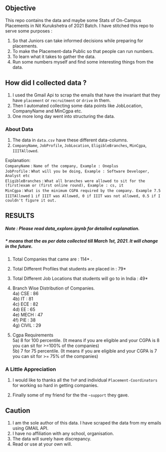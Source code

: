## Objective
This repo contains the data and maybe some Stats of On-Campus Placements in Nit Kurukshetra of 2021 Batch. 
I have stitched this repo to serve some purposes : <br />
1. So that Juniors can take informed decisions while preparing for placements. 
2. To make the Placement-data Public so that people can run numbers. 
3. To learn what it takes to gather the data. 
4. Run some numbers myself and find some interesting things from the data.     
 
## How did I collected data ? 
1. I used the Gmail Api to scrap the emails that have the invariant that they have `placement` or `recruitment` or `drive` in them. 
2. Then I automated collecting some data points like JobLocation, CompanyName and MinCgpa etc. 
3. One more long day went into structuring the data.  

### About Data 
1. The data in `data.csv` have these different data-columns.
2. `CompanyName`, `JobProfile`, `JobLocation`, `EligibleBranches`, `MinCgpa`, `IIITAllowed`. 

Explanation: <br />
`CompanyName` : `Name of the company, Example : Oneplus` <br />
`JobProfile` : `What will you be doing, Example : Software Developer, Analyst etc` <br />
`EligibleBranches` : `What all branches were allowed to sit for the (first)exam or (first online round), Example : cs, it` <br />
`MinCgpa` : `What is the minimum CGPA required by the company. Example 7.5` <br />
`IIITAllowed` `1 if IIIT was Allowed, 0 if IIIT was not allowed, 0.5 if I couldn't figure it out.`<br />


## RESULTS
##### Note : Please read data_explore.ipynb for detailed explanation. 
##### * means that the as per data collected till March 1st, 2021. It will change in the future. 
1. Total Companies that came are : 114* . <br />
2. Total Different Profiles that students are placed in : 79*
3. Total Different Job Locations that students will go to in India : 49*
4. Branch Wise Distribution of Companies. <br />
    4a) CSE : 86 <br />
    4b) IT : 81 <br />
    4c) ECE : 82 <br />
    4d) EE : 65 <br />
    4e) MECH : 47 <br />
    4f) PIE : 38 <br />
    4g) CIVIL : 29 <br />

5. Cgpa Requirements <br />
    5a) 8 for 100 percentile. (It means if you are eligible and your CGPA is 8 you can sit for >=100% of the companies) <br />
    5b) 7 for 75 percentile. (It means if you are eligible and your CGPA is 7 you can sit for >= 75% of the companies) <br />

### A Little Appreciation 
1. I would like to thanks all the `TnP` and individual `Placement-Coordinators` for working so hard in  getting companies. <p />   
2. Finally some of my friend for the the `~support` they gave.

## Caution 
1. I am the sole author of this data. I have scraped the data from my emails using GMAIL API. 
2. I have no affiliation with any school, organisation. 
3. The data will surely have discrepancy.
4. Read or use at your own will. 